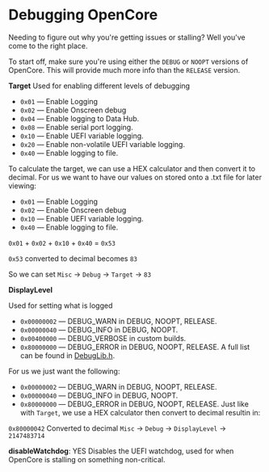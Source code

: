 # Debugging OpenCore

Needing to figure out why you're getting issues or stalling? Well you've come to the right place.

To start off, make sure you're using either the `DEBUG` or `NOOPT` versions of OpenCore. This will provide much more info than the `RELEASE` version.

**Target**
Used for enabling different levels of debugging

* `0x01` — Enable Logging
* `0x02` — Enable Onscreen debug
* `0x04` — Enable logging to Data Hub.
* `0x08` — Enable serial port logging.
* `0x10` — Enable UEFI variable logging.
* `0x20` — Enable non-volatile UEFI variable logging. 
* `0x40` — Enable logging to file.

To calculate the target, we can use a HEX calculator and then convert it to decimal. For us we want to have our values on stored onto a .txt file for later viewing:

* `0x01` — Enable Logging
* `0x02` — Enable Onscreen debug
* `0x10` — Enable UEFI variable logging.
* `0x40` — Enable logging to file.

`0x01` + `0x02` + `0x10` + `0x40` = `0x53`

`0x53` converted to decimal becomes `83`

So we can set `Misc` -> `Debug` -> `Target` -> `83`

**DisplayLevel**

Used for setting what is logged

* `0x00000002` — DEBUG_WARN in DEBUG, NOOPT, RELEASE.
* `0x00000040` — DEBUG_INFO in DEBUG, NOOPT.
* `0x00400000` — DEBUG_VERBOSE in custom builds.
* `0x80000000` — DEBUG_ERROR in DEBUG, NOOPT, RELEASE.
A full list can be found in [DebugLib.h](https://github.com/tianocore/edk2/blob/UDK2018/MdePkg/Include/Library/DebugLib.h).

For us we just want the following:
* `0x00000002` — DEBUG_WARN in DEBUG, NOOPT, RELEASE.
* `0x00000040` — DEBUG_INFO in DEBUG, NOOPT.
* `0x80000000` — DEBUG_ERROR in DEBUG, NOOPT, RELEASE.
Just like with `Target`, we use a HEX calculator then convert to decimal resultin in:

`0x80000042` Converted to decimal `Misc` -> `Debug` -> `DisplayLevel` -> `2147483714`

**disableWatchdog**: YES
Disables the UEFI watchdog, used for when OpenCore is stalling on something non-critical.

